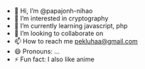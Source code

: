 - 👋 Hi, I’m @papajonh-nihao
- 👀 I’m interested in cryptography
- 🌱 I’m currently learning javascript, php
- 💞️ I’m looking to collaborate on 
- 📫 How to reach me pekluhaa@gmail.com
- 😄 Pronouns: ...
- ⚡ Fun fact: I also like anime

<!---
papajonh-nihao/papajonh-nihao is a ✨ special ✨ repository because its `README.md` (this file) appears on your GitHub profile.
You can click the Preview link to take a look at your changes.
--->
